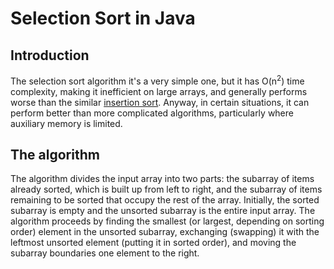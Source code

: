 # Selection Sort in Java

## Introduction
The selection sort algorithm it's a very simple one, but it has O(n<sup>2</sup>) time complexity, making it inefficient on large arrays, and generally performs worse than the similar [insertion sort](https://github.com/Asiatik/codezilla/tree/master/Sorting/Insertion%20Sort).
Anyway, in certain situations, it can perform better than more complicated algorithms, particularly where auxiliary memory is limited. 

## The algorithm
The algorithm divides the input array into two parts: the subarray of items already sorted, which is built up from left to right, and the subarray of items remaining to be sorted that occupy the rest of the array. Initially, the sorted subarray is empty and the unsorted subarray is the entire input array. The algorithm proceeds by finding the smallest (or largest, depending on sorting order) element in the unsorted subarray, exchanging (swapping) it with the leftmost unsorted element (putting it in sorted order), and moving the subarray boundaries one element to the right. 
